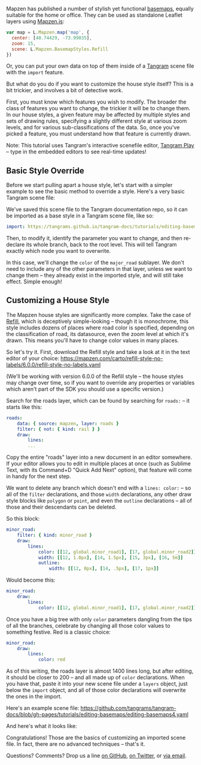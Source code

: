 <link rel='stylesheet' href='https://tangrams.github.io/tangram-docs/css/tutorial-embeds.css'>

Mapzen has published a number of stylish yet functional [basemaps](https://mapzen.com/products/maps/), equally suitable for the home or office. They can be used as standalone Leaflet layers using [Mapzen.js](https://mapzen.com/documentation/mapzen-js/):

```javascript
var map = L.Mapzen.map('map', {
  center: [40.74429, -73.99035],
  zoom: 15,
  scene: L.Mapzen.BasemapStyles.Refill
})
```

Or, you can put your own data on top of them inside of a [Tangram](https://mapzen.com/products/tangram/) scene file with the `import` feature.

<div class="play-embed" source="https://precog.mapzen.com/tangrams/tangram-play/master/embed/?go=👌&scene=https://tangrams.github.io/tangram-docs/tutorials/editing-basemaps/editing-basemaps1.yaml&lines=1#5/38.720/-79.717"></div>

But what do you do if you want to customize the house style itself? This is a bit trickier, and involves a bit of detective work.

First, you must know which features you wish to modify. The broader the class of features you want to change, the trickier it will be to change them. In our house styles, a given feature may be affected by multiple styles and sets of drawing rules, specifying a slightly different style at various zoom levels, and for various sub-classifications of the data. So, once you've picked a feature, you must understand how that feature is currently drawn.

<div class="alert alert-info" role="alert">Note: This tutorial uses Tangram's interactive scenefile editor, <a href="https://mapzen.com/tangram/play/">Tangram Play</a> – type in the embedded editors to see real-time updates!</div>

## Basic Style Override

Before we start pulling apart a house style, let's start with a simpler example to see the basic method to override a style. Here's a very basic Tangram scene file:

<div class="play-embed" source="https://precog.mapzen.com/tangrams/tangram-play/master/embed/?go=👌&scene=https://tangrams.github.io/tangram-docs/tutorials/editing-basemaps/simple-basemap.yaml#11.8002/41.3381/69.2698"></div>

We've saved this scene file to the Tangram documentation repo, so it can be imported as a base style in a Tangram scene file, like so:

```yaml
import: https://tangrams.github.io/tangram-docs/tutorials/editing-basemaps/simple-basemap.yaml
```

Then, to modify it, identify the parameter you want to change, and then re-declare its whole branch, back to the root level. This will tell Tangram exactly which node you want to overwrite.

In this case, we'll change the `color` of the `major_road` sublayer. We don't need to include any of the other parameters in that layer, unless we want to change them – they already exist in the imported style, and will still take effect. Simple enough!

<div class="play-embed" source="https://precog.mapzen.com/tangrams/tangram-play/master/embed/?go=👌&scene=https://tangrams.github.io/tangram-docs/tutorials/editing-basemaps/editing-basemaps3.yaml#11.8002/41.3381/69.2698"></div>

## Customizing a House Style

The Mapzen house styles are significantly more complex. Take the case of [Refill](https://github.com/tangrams/refill-style), which is deceptively simple-looking – though it is monochrome, this style includes dozens of places where road color is specified, depending on the classification of road, its datasource, even the zoom level at which it's drawn. This means you'll have to change color values in many places.

So let's try it. First, download the Refill style and take a look at it in the text editor of your choice: https://mapzen.com/carto/refill-style-no-labels/6.0.0/refill-style-no-labels.yaml

(We'll be working with version 6.0.0 of the Refill style – the house styles may change over time, so if you want to override any properties or variables which aren't part of the SDK you should use a specific version.)

Search for the roads layer, which can be found by searching for `roads:` – it starts like this:

```yaml
roads:
    data: { source: mapzen, layer: roads }
    filter: { not: { kind: rail } }
    draw:
        lines:
        ...
```

Copy the entire "roads" layer into a new document in an editor somewhere. If your editor allows you to edit in multiple places at once (such as Sublime Text, with its Command+D "Quick Add Next" option), that feature will come in handy for the next step.

We want to delete any branch which doesn't end with a `lines: color:` – so all of the `filter` declarations, and those `width` declarations, any other draw style blocks like `polygon` or `point`, and even the `outline` declarations – all of those and their descendants can be deleted.

So this block:

```yaml
minor_road:
    filter: { kind: minor_road }
    draw:
        lines:
            color: [[12, global.minor_road1], [17, global.minor_road2]]
            width: [[12, 1.0px], [14, 1.5px], [15, 3px], [16, 5m]]
            outline:
                width: [[12, 0px], [14, .5px], [17, 1px]]
```

Would become this:

```yaml
minor_road:
    draw:
        lines:
            color: [[12, global.minor_road1], [17, global.minor_road2]]
```

Once you have a big tree with only `color` parameters dangling from the tips of all the branches, celebrate by changing all those color values to something festive. Red is a classic choice:

```yaml
minor_road:
    draw:
        lines:
            color: red
```

As of this writing, the roads layer is almost 1400 lines long, but after editing, it should be closer to 200 – and all made up of `color` declarations. When you have that, paste it into your new scene file under a `layers` object, just below the `import` object, and all of those color declarations will overwrite the ones in the import.

Here's an example scene file: https://github.com/tangrams/tangram-docs/blob/gh-pages/tutorials/editing-basemaps/editing-basemaps4.yaml

And here's what it looks like:

<div class="play-embed" source="https://precog.mapzen.com/tangrams/tangram-play/master/embed/?go=👌&scene=https://tangrams.github.io/tangram-docs/tutorials/editing-basemaps/editing-basemaps4.yaml#11.8002/41.3381/69.2698"></div>

Congratulations! Those are the basics of customizing an imported scene file. In fact, there are no advanced techniques – that's it.

Questions? Comments? Drop us a line [on GitHub](http://github.com/tangrams/tangram/issues), [on Twitter](http://twitter.com/tangramjs), or [via email](mailto:tangram@mapzen.com).

<script src='https://tangrams.github.io/tangram-docs/src/tutorial-embeds.js'></script>
